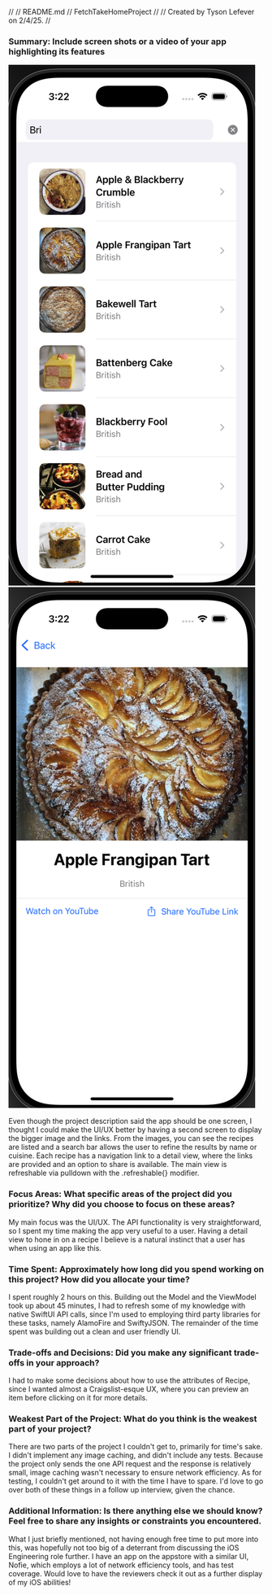 //
//  README.md
//  FetchTakeHomeProject
//
//  Created by Tyson Lefever on 2/4/25.
//

### Summary: Include screen shots or a video of your app highlighting its features
![image info](./FetchTakeHomeProject/Assets.xcassets/ListView.png)
![image info](./FetchTakeHomeProject/Assets.xcassets/DetailView.png)

Even though the project description said the app should be one screen, I thought I could make the UI/UX better by having a second screen to display the bigger image and the links. From the images, you can see the recipes are listed and a search bar allows the user to refine the results by name or cuisine. Each recipe has a navigation link to a detail view, where the links are provided and an option to share is available. The main view is refreshable via pulldown with the .refreshable{} modifier.

### Focus Areas: What specific areas of the project did you prioritize? Why did you choose to focus on these areas?

My main focus was the UI/UX. The API functionality is very straightforward, so I spent my time making the app very useful to a user. Having a detail view to hone in on a recipe I believe is a natural instinct that a user has when using an app like this.

### Time Spent: Approximately how long did you spend working on this project? How did you allocate your time?

I spent roughly 2 hours on this. Building out the Model and the ViewModel took up about 45 minutes, I had to refresh some of my knowledge with native SwiftUI API calls, since I'm used to employing third party libraries for these tasks, namely AlamoFire and SwiftyJSON. The remainder of the time spent was building out a clean and user friendly UI.

### Trade-offs and Decisions: Did you make any significant trade-offs in your approach?
I had to make some decisions about how to use the attributes of Recipe, since I wanted almost a Craigslist-esque UX, where you can preview an item before clicking on it for more details.

### Weakest Part of the Project: What do you think is the weakest part of your project?
There are two parts of the project I couldn't get to, primarily for time's sake. I didn't implement any image caching, and didn't include any tests. Because the project only sends the one API request and the response is relatively small, image caching wasn't necessary to ensure network efficiency. As for testing, I couldn't get around to it with the time I have to spare. I'd love to go over both of these things in a follow up interview, given the chance.

### Additional Information: Is there anything else we should know? Feel free to share any insights or constraints you encountered.
  What I just briefly mentioned, not having enough free time to put more into this, was hopefully not too big of a deterrant from discussing the iOS Engineering role further. I have an app on the appstore with a similar UI, Nofie, which employs a lot of network efficiency tools, and has test coverage. Would love to have the reviewers check it out as a further display of my iOS abilities!
